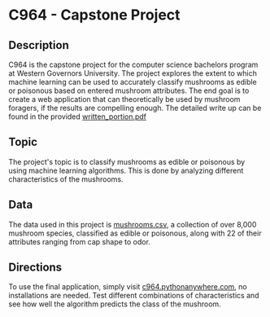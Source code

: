 <h1> C964 - Capstone Project </h1>

<h2> Description </h2>
<p>
    C964 is the capstone project for the computer science bachelors program at Western Governors University. The project explores the extent to which machine learning can be used to accurately classify mushrooms as edible or poisonous based on entered mushroom attributes. The end goal is to create a web application that can theoretically be used by mushroom foragers, if the results are compelling enough. The detailed write up can be found in the provided <a href="written_portion.pdf">written_portion.pdf</a>
</p>

<h2> Topic </h2>
<p>
    The project's topic is to classify mushrooms as edible or poisonous by using machine learning algorithms. This is done by analyzing different characteristics of the mushrooms.
</p>

<h2> Data </h2>
<p>
    The data used in this project is <a href="mushrooms.csv">mushrooms.csv</a>, a collection of over 8,000 mushroom species, classified as edible or poisonous, along with 22 of their attributes ranging from cap shape to odor.
</p>

<h2> Directions </h2>
<p>
    To use the final application, simply visit <a href="https://www.c964.pythonanywhere.com">c964.pythonanywhere.com</a>, no installations are needed. Test different combinations of characteristics and see how well the algorithm predicts the class of the mushroom.
</p>
